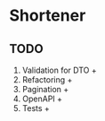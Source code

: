 # Shortener
## TODO
1. Validation for DTO +
2. Refactoring +
3. Pagination +
4. OpenAPI +
5. Tests +

